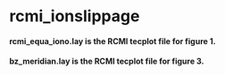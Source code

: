 # rcmi_ionslippage

#### rcmi_equa_iono.lay is the RCMI tecplot file for figure 1.
#### bz_meridian.lay is the RCMI tecplot file for figure 3.
